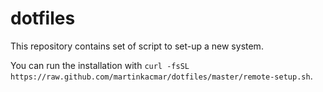 # dotfiles

This repository contains set of script to set-up a new system.

You can run the installation with `curl -fsSL https://raw.github.com/martinkacmar/dotfiles/master/remote-setup.sh`.
